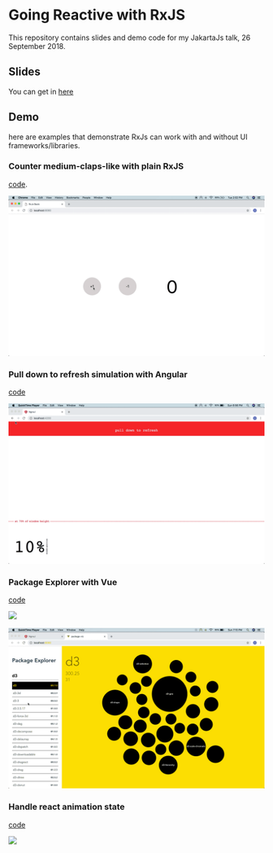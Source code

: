 # Going Reactive with RxJS

This repository contains slides and demo code for my JakartaJs talk, 26 September 2018.

## Slides

You can get in [here](./slides.pdf)

## Demo

here are examples that demonstrate RxJs can work with and without UI frameworks/libraries.

### Counter medium-claps-like with plain RxJS

[code](./rxjs-counter-claps).

![](./demo/counter-claps.gif)

### Pull down to refresh simulation with Angular

[code](./angular-demo)

![](./demo/pull-down-to-refresh.gif)

### Package Explorer with Vue

[code](./vue-package-viz)

![](./demo/package-viz-1.gif)

![](./demo/package-viz-2.gif)

### Handle react animation state

[code](https://github.com/ghapsara/analyzing-jokowi-word-usage)

![](./demo/react-animation.gif)
